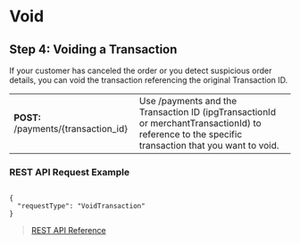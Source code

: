 
# Void


## Step 4: Voiding a Transaction

If your customer has canceled the order or you detect suspicious order details, you can void the transaction referencing the original Transaction ID.

|   |   |
|---|---|
| __POST:__ /payments/{transaction_id} | Use /payments and the Transaction ID (ipgTransactionId or merchantTransactionId) to reference to the specific transaction that you want to void.|

### REST API Request Example

```

{
  "requestType": "VoidTransaction"
}

```

> [REST API Reference](?path=docs/schemas-md/VoidTransaction.md)